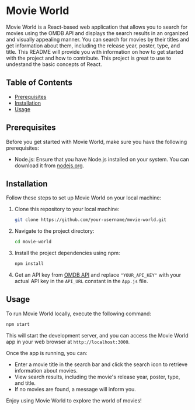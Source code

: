 # Movie World

Movie World is a React-based web application that allows you to search for movies using the OMDB API and displays the search results in an organized and visually appealing manner. You can search for movies by their titles and get information about them, including the release year, poster, type, and title. This README will provide you with information on how to get started with the project and how to contribute. This project is great to use to undestand the basic concepts of React.

## Table of Contents

- [Prerequisites](#prerequisites)
- [Installation](#installation)
- [Usage](#usage)

## Prerequisites

Before you get started with Movie World, make sure you have the following prerequisites:

- Node.js: Ensure that you have Node.js installed on your system. You can download it from [nodejs.org](https://nodejs.org/).

## Installation

Follow these steps to set up Movie World on your local machine:

1. Clone this repository to your local machine:

   ```bash
   git clone https://github.com/your-username/movie-world.git
   ```

2. Navigate to the project directory:

   ```bash
   cd movie-world
   ```

3. Install the project dependencies using npm:

   ```bash
   npm install
   ```

4. Get an API key from [OMDB API](http://www.omdbapi.com/apikey.aspx) and replace `"YOUR_API_KEY"` with your actual API key in the `API_URL` constant in the `App.js` file.

## Usage

To run Movie World locally, execute the following command:

```bash
npm start
```

This will start the development server, and you can access the Movie World app in your web browser at `http://localhost:3000`.

Once the app is running, you can:

- Enter a movie title in the search bar and click the search icon to retrieve information about movies.
- View search results, including the movie's release year, poster, type, and title.
- If no movies are found, a message will inform you.

Enjoy using Movie World to explore the world of movies!
